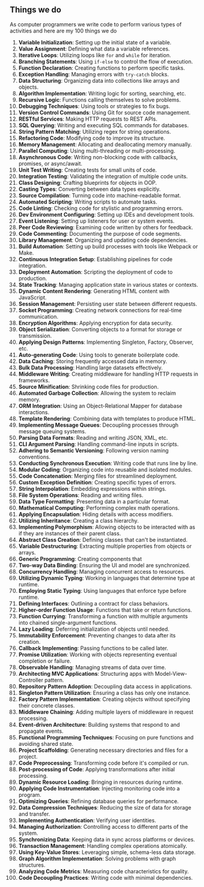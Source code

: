 ## Things we do 
As computer programmers we write code to perform various types of activities and here are my 100 things we do 

1. **Variable Initialization**: Setting up the initial state of a variable.
2. **Value Assignment**: Defining what data a variable references.
3. **Iterative Loops**: Utilizing loops like `for` and `while` for iteration.
4. **Branching Statements**: Using `if-else` to control the flow of execution.
5. **Function Declaration**: Creating functions to perform specific tasks.
6. **Exception Handling**: Managing errors with `try-catch` blocks.
7. **Data Structuring**: Organizing data into collections like arrays and objects.
8. **Algorithm Implementation**: Writing logic for sorting, searching, etc.
9. **Recursive Logic**: Functions calling themselves to solve problems.
10. **Debugging Techniques**: Using tools or strategies to fix bugs.
11. **Version Control Commands**: Using Git for source code management.
12. **RESTful Services**: Making HTTP requests to REST APIs.
13. **SQL Querying**: Writing and executing SQL commands for databases.
14. **String Pattern Matching**: Utilizing regex for string operations.
15. **Refactoring Code**: Modifying code to improve its structure.
16. **Memory Management**: Allocating and deallocating memory manually.
17. **Parallel Computing**: Using multi-threading or multi-processing.
18. **Asynchronous Code**: Writing non-blocking code with callbacks, promises, or async/await.
19. **Unit Test Writing**: Creating tests for small units of code.
20. **Integration Testing**: Validating the integration of multiple code units.
21. **Class Designing**: Crafting blueprints for objects in OOP.
22. **Casting Types**: Converting between data types explicitly.
23. **Source Compilation**: Turning code into machine-readable format.
24. **Automated Scripting**: Writing scripts to automate tasks.
25. **Code Linting**: Checking code for stylistic and programming errors.
26. **Dev Environment Configuring**: Setting up IDEs and development tools.
27. **Event Listening**: Setting up listeners for user or system events.
28. **Peer Code Reviewing**: Examining code written by others for feedback.
29. **Code Commenting**: Documenting the purpose of code segments.
30. **Library Management**: Organizing and updating code dependencies.
31. **Build Automation**: Setting up build processes with tools like Webpack or Make.
32. **Continuous Integration Setup**: Establishing pipelines for code integration.
33. **Deployment Automation**: Scripting the deployment of code to production.
34. **State Tracking**: Managing application state in various states or contexts.
35. **Dynamic Content Rendering**: Generating HTML content with JavaScript.
36. **Session Management**: Persisting user state between different requests.
37. **Socket Programming**: Creating network connections for real-time communication.
38. **Encryption Algorithms**: Applying encryption for data security.
39. **Object Serialization**: Converting objects to a format for storage or transmission.
40. **Applying Design Patterns**: Implementing Singleton, Factory, Observer, etc.
41. **Auto-generating Code**: Using tools to generate boilerplate code.
42. **Data Caching**: Storing frequently accessed data in memory.
43. **Bulk Data Processing**: Handling large datasets effectively.
44. **Middleware Writing**: Creating middleware for handling HTTP requests in frameworks.
45. **Source Minification**: Shrinking code files for production.
46. **Automated Garbage Collection**: Allowing the system to reclaim memory.
47. **ORM Integration**: Using an Object-Relational Mapper for database interactions.
48. **Template Rendering**: Combining data with templates to produce HTML.
49. **Implementing Message Queues**: Decoupling processes through message queuing systems.
50. **Parsing Data Formats**: Reading and writing JSON, XML, etc.
51. **CLI Argument Parsing**: Handling command-line inputs in scripts.
52. **Adhering to Semantic Versioning**: Following version naming conventions.
53. **Conducting Synchronous Execution**: Writing code that runs line by line.
54. **Modular Coding**: Organizing code into reusable and isolated modules.
55. **Code Concatenation**: Merging files for streamlined deployment.
56. **Custom Exception Definition**: Creating specific types of errors.
57. **String Interpolation**: Embedding expressions within strings.
58. **File System Operations**: Reading and writing files.
59. **Data Type Formatting**: Presenting data in a particular format.
60. **Mathematical Computing**: Performing complex math operations.
61. **Applying Encapsulation**: Hiding details with access modifiers.
62. **Utilizing Inheritance**: Creating a class hierarchy.
63. **Implementing Polymorphism**: Allowing objects to be interacted with as if they are instances of their parent class.
64. **Abstract Class Creation**: Defining classes that can't be instantiated.
65. **Variable Destructuring**: Extracting multiple properties from objects or arrays.
66. **Generic Programming**: Creating components that
67. **Two-way Data Binding**: Ensuring the UI and model are synchronized.
68. **Concurrency Handling**: Managing concurrent access to resources.
69. **Utilizing Dynamic Typing**: Working in languages that determine type at runtime.
70. **Employing Static Typing**: Using languages that enforce type before runtime.
71. **Defining Interfaces**: Outlining a contract for class behaviors.
72. **Higher-order Function Usage**: Functions that take or return functions.
73. **Function Currying**: Transforming a function with multiple arguments into chained single-argument functions.
74. **Lazy Loading**: Deferring initialization of objects until needed.
75. **Immutability Enforcement**: Preventing changes to data after its creation.
76. **Callback Implementing**: Passing functions to be called later.
77. **Promise Utilization**: Working with objects representing eventual completion or failure.
78. **Observable Handling**: Managing streams of data over time.
79. **Architecting MVC Applications**: Structuring apps with Model-View-Controller pattern.
80. **Repository Pattern Adoption**: Decoupling data access in applications.
81. **Singleton Pattern Utilization**: Ensuring a class has only one instance.
82. **Factory Pattern Implementation**: Creating objects without specifying their concrete classes.
83. **Middleware Chaining**: Adding multiple layers of middleware in request processing.
84. **Event-driven Architecture**: Building systems that respond to and propagate events.
85. **Functional Programming Techniques**: Focusing on pure functions and avoiding shared state.
86. **Project Scaffolding**: Generating necessary directories and files for a project.
87. **Code Preprocessing**: Transforming code before it's compiled or run.
88. **Post-processing of Code**: Applying transformations after initial processing.
89. **Dynamic Resource Loading**: Bringing in resources during runtime.
90. **Applying Code Instrumentation**: Injecting monitoring code into a program.
91. **Optimizing Queries**: Refining database queries for performance.
92. **Data Compression Techniques**: Reducing the size of data for storage and transfer.
93. **Implementing Authentication**: Verifying user identities.
94. **Managing Authorization**: Controlling access to different parts of the system.
95. **Synchronizing Data**: Keeping data in sync across platforms or devices.
96. **Transaction Management**: Handling complex operations atomically.
97. **Using Key-Value Stores**: Leveraging simple, schema-less data storage.
98. **Graph Algorithm Implementation**: Solving problems with graph structures.
99. **Analyzing Code Metrics**: Measuring code characteristics for quality.
100. **Code Decoupling Practices**: Writing code with minimal dependencies.
